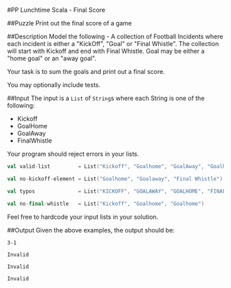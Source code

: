 #PP Lunchtime Scala - Final Score

##Puzzle
Print out the final score of a game

##Description
Model the following - A collection of Football Incidents where each incident is either a "KickOff", "Goal" or "Final Whistle".
The collection will start with Kickoff and end with Final Whistle.
Goal may be either a "home goal" or an "away goal".

Your task is to sum the goals and print out a final score.

You may optionally include tests.

##Input
The input is a ```List``` of ```String```s where each String is one of the following:
* Kickoff
* GoalHome
* GoalAway
* FinalWhistle

Your program should reject errors in your lists.

```scala
val valid-list         = List("Kickoff", "Goalhome", "GoalAway", "Goalhome", Goalhome", "Final Whistle")

val no-kickoff-element = List("Goalhome", "Goalaway", "Final Whistle")

val typos              = List("KICKOFF", "GOALAWAY", "GOALHOME", "FINAL WHISTLE")

val no-final-whistle   = List("Kickoff", "Goalhome", "Goalhome")
```

Feel free to hardcode your input lists in your solution.

##Output
Given the above examples, the output should be:
```
3-1

Invalid

Invalid

Invalid
```
